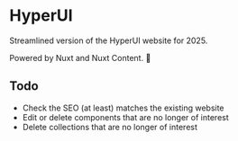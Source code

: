 # HyperUI

Streamlined version of the HyperUI website for 2025.

Powered by Nuxt and Nuxt Content. 🐸

## Todo

- Check the SEO (at least) matches the existing website
- Edit or delete components that are no longer of interest
- Delete collections that are no longer of interest
